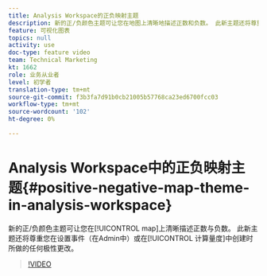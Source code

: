 ```yaml
---
title: Analysis Workspace的正负映射主题
description: 新的正/负颜色主题可让您在地图上清晰地描述正数和负数。 此新主题还将尊重您在设置事件（在“管理”中）或在计算量度中创建时所做的极性更改。
feature: 可视化图表
topics: null
activity: use
doc-type: feature video
team: Technical Marketing
kt: 1662
role: 业务从业者
level: 初学者
translation-type: tm+mt
source-git-commit: f3b3fa7d91b0cb21005b57768ca23ed6700fcc03
workflow-type: tm+mt
source-wordcount: '102'
ht-degree: 0%

---
```



# Analysis Workspace中的正负映射主题{#positive-negative-map-theme-in-analysis-workspace}

新的正/负颜色主题可让您在[!UICONTROL map]上清晰描述正数与负数。 此新主题还将尊重您在设置事件（在Admin中）或在[!UICONTROL 计算量度]中创建时所做的任何极性更改。

>[!VIDEO](https://video.tv.adobe.com/v/23127/?quality=12)
